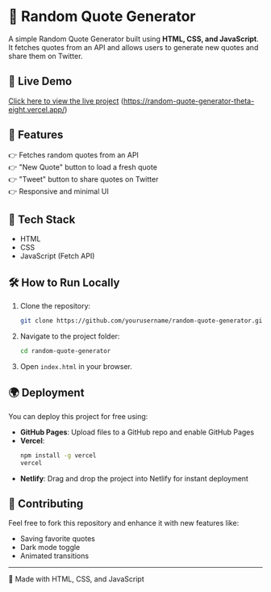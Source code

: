 # 📝 Random Quote Generator

A simple Random Quote Generator built using **HTML, CSS, and JavaScript**. It fetches quotes from an API and allows users to generate new quotes and share them on Twitter.

## 🚀 Live Demo
[Click here to view the live project](#) (https://random-quote-generator-theta-eight.vercel.app/)

## 📌 Features
👉 Fetches random quotes from an API  
👉 "New Quote" button to load a fresh quote  
👉 "Tweet" button to share quotes on Twitter  
👉 Responsive and minimal UI  

## 🎯 Tech Stack
- HTML  
- CSS  
- JavaScript (Fetch API)  

## 🛠️ How to Run Locally
1. Clone the repository:
   ```bash
   git clone https://github.com/yourusername/random-quote-generator.git
   ```
2. Navigate to the project folder:
   ```bash
   cd random-quote-generator
   ```
3. Open `index.html` in your browser.

## 🌍 Deployment
You can deploy this project for free using:
- **GitHub Pages**: Upload files to a GitHub repo and enable GitHub Pages  
- **Vercel**:  
   ```bash
   npm install -g vercel
   vercel
   ```
- **Netlify**: Drag and drop the project into Netlify for instant deployment  

## 🤝 Contributing
Feel free to fork this repository and enhance it with new features like:
- Saving favorite quotes  
- Dark mode toggle  
- Animated transitions  

---
💙 Made with HTML, CSS, and JavaScript  

